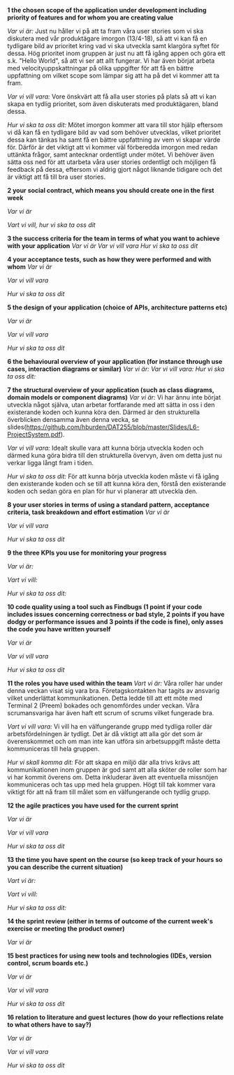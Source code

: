 **1 the chosen scope of the application under development including priority of features and for whom you are creating value**

*Var vi är:* Just nu håller vi på att ta fram våra user stories som vi ska diskutera med vår produktägare imorgon (13/4-18), så att vi kan få en tydligare bild av prioritet kring vad vi ska utveckla samt klargöra syftet för dessa. Hög prioritet inom gruppen är just nu att få igång appen och göra ett s.k. "Hello World", så att vi ser att allt fungerar. Vi har även börjat arbeta med velocityuppskattningar på olika uppgifter för att få en bättre uppfattning om vilket scope som lämpar sig att ha på det vi kommer att ta fram.

*Var vi vill vara:* Vore önskvärt att få alla user stories på plats så att vi kan skapa en tydlig prioritet, som även diskuterats med produktägaren, bland dessa.  

*Hur vi ska ta oss dit:* Mötet imorgon kommer att vara till stor hjälp eftersom vi då kan få en tydligare bild av vad som behöver utvecklas, vilket prioritet dessa kan tänkas ha samt få en bättre uppfattning av vem vi skapar värde för. Därför är det viktigt att vi kommer väl förberedda imorgon med redan uttänkta frågor, samt antecknar ordentligt under mötet. Vi behöver även sätta oss ned för att utarbeta våra user stories ordentligt och möjligen få feedback på dessa, eftersom vi aldrig gjort något liknande tidigare och det är viktigt att få till bra user stories.

**2 your social contract, which means you should create one in the first week**

*Var vi är*


*Vart vi vill, hur vi ska ta oss dit*


**3 the success criteria for the team in terms of what you want to achieve with your application**
*Var vi är*
*Var vi vill vara*
*Hur vi ska ta oss dit*

**4 your acceptance tests, such as how they were performed and with whom**
*Var vi är*


*Var vi vill vara*


*Hur vi ska ta oss dit*


**5 the design of your application (choice of APIs, architecture patterns etc)**

*Var vi är*

*Var vi vill vara*

*Hur vi ska ta oss dit*


**6 the behavioural overview of your application (for instance through use cases, interaction diagrams or similar)**
*Var vi är:*
*Var vi vill vara:*
*Hur vi ska ta oss dit:*


**7 the structural overview of your application (such as class diagrams, domain models or component diagrams)**
*Var vi är:*  Vi har ännu inte börjat utveckla något själva, utan arbetar fortfarande med att sätta in oss i den existerande koden och kunna köra den. Därmed är den strukturella överblicken densamma även denna vecka, se slides(https://github.com/hburden/DAT255/blob/master/Slides/L6-ProjectSystem.pdf).

*Var vi vill vara:*  Idealt skulle vara att kunna börja utveckla koden och därmed kuna göra bidra till den strukturella övervyn, även om detta just nu verkar ligga långt fram i tiden.

*Hur vi ska ta oss dit:* För att kunna börja utveckla koden måste vi få igång den existerande koden och se till att kunna köra den, förstå den existerande koden och sedan göra en plan för hur vi planerar att utveckla den.

**8 your user stories in terms of using a standard pattern, acceptance criteria, task breakdown and effort estimation**
*Var vi är*

*Var vi vill vara*

*Hur vi ska ta oss dit*


**9 the three KPIs you use for monitoring your progress**

*Var vi är:*

*Vart vi vill:*

*Hur vi ska ta oss dit:*

**10 code quality using a tool such as Findbugs (1 point if your code includes issues concerning correctness or bad style, 2 points if you have dodgy or performance issues and 3 points if the code is fine), only asses the code you have written yourself**

*Var vi är*

*Var vi vill vara*

*Hur vi ska ta oss dit*


**11 the roles you have used within the team**
*Vart vi är:* Våra roller har under denna veckan visat sig vara bra. Företagskontakten har tagits av ansvarig vilket underlättat kommunikationen. Detta ledde till att ett möte med Terminal 2 (Preem) bokades och genomfördes under veckan. Våra scrumansvariga har även haft ett scrum of scrums vilket fungerade bra.

*Vart vi vill vara:*
Vi vill ha en välfungerande grupp med tydliga roller där arbetsfördelningen är tydligt. Det är då viktigt att alla gör det som är överenskommet och om man inte kan utföra sin arbetsuppgift måste detta kommuniceras till hela gruppen.

*Hur vi skall komma dit:*
För att skapa en miljö där alla trivs krävs att kommunikationen inom gruppen är god samt att alla sköter de roller som har vi har kommit överens om. Detta inkluderar även att eventuella missnöjen kommuniceras och tas upp med hela gruppen. Högt till tak kommer vara viktigt för att nå fram till målet som en välfungerande och tydlig grupp.


**12 the agile practices you have used for the current sprint**

*Var vi är*

*Var vi vill vara*


*Hur vi ska ta oss dit*


**13 the time you have spent on the course (so keep track of your hours so you can describe the current situation)**

*Vart vi är:*


*Vart vi vill:*


*Hur vi ska ta oss dit:*


**14 the sprint review (either in terms of outcome of the current week's exercise or meeting the product owner)**

*Var vi är*


**15 best practices for using new tools and technologies (IDEs, version control, scrum boards etc.)**

*Var vi är*


*Var vi vill vara*


*Hur vi ska ta oss dit*


**16 relation to literature and guest lectures (how do your reflections relate to what others have to say?)**

*Var vi är*



*Var vi vill vara*



*Hur vi ska ta oss dit*
